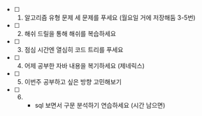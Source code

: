 

- [ ] 1. 알고리즘 유형 문제 세 문제를 푸세요 (월요일 거에 저장해둠 3-5번)
- [ ] 2. 해쉬 드릴을 통해 해쉬를 복습하세요
- [ ] 3. 점심 시간엔 열심히 코드 트리를 푸세요
- [ ] 4. 어제 공부한 자바 내용을 복기하세요 (제네릭스)
- [ ] 5. 이번주 공부하고 싶은 방향 고민해보기
- [ ] 6. + sql 보면서 구문 분석하기 연습하세요 (시간 남으면)

